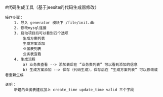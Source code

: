 #代码生成工具（基于jeesite的代码生成器修改） 
    
    操作步骤：
        1. 导入 generator 模块下 /file/init.db
        2. 修改mysql连接
        3. 启动项目后可以看到四个选项
            生成方案列表
            生成方案添加
            业务表列表
            业务表查看
        4. 生成流程
            a) 业务表查看 --> 添加表后在 “业务表列表” 可以看到添加的信息
            b) 生成方案添加 --> 保存（代码生成），保存后在 “生成方案列表” 可以修改或者重新生成
            
    说明：
        新建的业务表建议加上 create_time update_time valid 三个字段